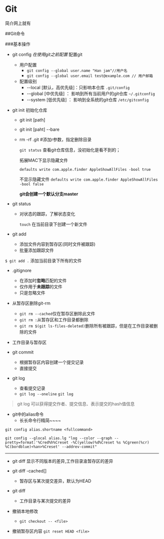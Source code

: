 # Git

简介网上就有


##Git命令

###基本操作
- git config *在使用git之前配置*
配置git
  - 用户配置   
    - ```git config --global user.name "Han jam"//用户名```
    - ```git config --global user.email test@example.com // 用户邮箱       ```   
  - 配置级别
    - --local [默认，高优先级]：只影响本仓库   ```.git/config```
    - --global [中优先级] ： 影响到所有当前用户的git仓库  ```~/.gitconfig```
    - --system [低优先级] ： 影响到全系统的git仓库  ```/etc/gitconfig```


- git init 初始化仓库
  - git init [path]
  - git init [paht] --bare
  - rm -rf .git #添加r参数，指定删除目录 

    ```git status``` 查看git仓库信息，没初始化是看不到的；

    拓展MAC下显示隐藏文件

    ```defaults write com.apple.finder AppleShowAllFiles -bool true```

    不显示隐藏文件
    ```defaults write com.apple.finder AppleShowAllFiles -bool false ```

    **git会创建一个默认分支master**

- git status

  - 对状态的跟踪，了解状态变化

    ```touch``` 在当前目录下创建一个新文件
    
    
- git add 

  - 添加文件内容到暂存区(同时文件被跟踪)
  - 批量添加跟踪文件
       
```$ git add .``` 添加当前目录下所有的文件
    
- \.gitignore 

  
  - 在添加时**忽略**匹配的文件
  - 仅作用于**未跟踪**的文件
  - 只是忽略文件


- 从暂存区删除git-rm
 
  - ```git rm --cached```仅在暂存区删除此文件
  - ```git rm :```从暂存区和工作目录都删除
  - ```git rm $(git ls-files-deleted)```删除所有被跟踪，但是在工作目录被删除的文件


- 工作目录与暂存区

- git commit
  - 根据暂存区内容创建一个提交记录
  - 直接提交
 
- git log
  - 查看提交记录
  - ```git log --oneline```   ```git log```

> git log 可以获得提交作者、提交信息、表示提交的hash值信息
  
  
- git中的alias命令
  - 长长命令行精简~~~~

```git config alias.shortname <fullcommand>```


```git
git config --glocal alias.lg "log --color --graph --pretty=format:'%Cred%h%Creset -%C(yellow)%d%Creset %s %Cgreen(%cr) %C(bordblue)<%an>%Creset' --addrev-commit"
```

---

- git diff
显示不同版本的差异,工作目录渝暂存区的差异

- git diff -cached[<reference>]
  - 暂存区与某次提交差异，默认为HEAD

- git diff <reference>
  - 工作目录与某次提交的差异

- 撤销本地修改
  - ```git checkout -- <file>```


- 撤销暂存区内容
```git reset HEAD <file>```





